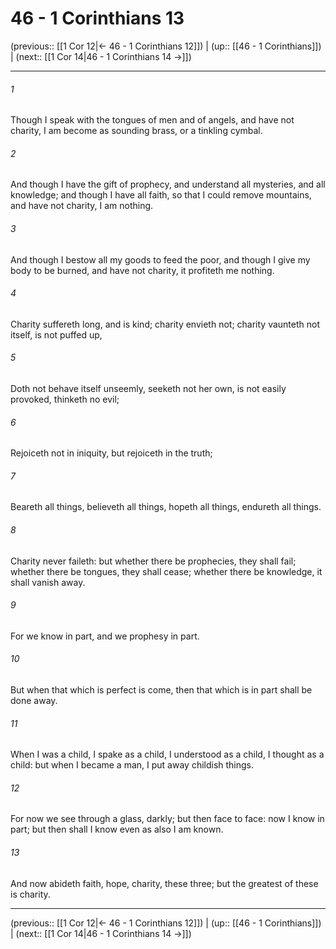 # 46 - 1 Corinthians 13

(previous:: [[1 Cor 12|← 46 - 1 Corinthians 12]]) | (up:: [[46 - 1 Corinthians]]) | (next:: [[1 Cor 14|46 - 1 Corinthians 14 →]])

***


###### 1 
Though I speak with the tongues of men and of angels, and have not charity, I am become as sounding brass, or a tinkling cymbal. 

###### 2 
And though I have the gift of prophecy, and understand all mysteries, and all knowledge; and though I have all faith, so that I could remove mountains, and have not charity, I am nothing. 

###### 3 
And though I bestow all my goods to feed the poor, and though I give my body to be burned, and have not charity, it profiteth me nothing. 

###### 4 
Charity suffereth long, and is kind; charity envieth not; charity vaunteth not itself, is not puffed up, 

###### 5 
Doth not behave itself unseemly, seeketh not her own, is not easily provoked, thinketh no evil; 

###### 6 
Rejoiceth not in iniquity, but rejoiceth in the truth; 

###### 7 
Beareth all things, believeth all things, hopeth all things, endureth all things. 

###### 8 
Charity never faileth: but whether there be prophecies, they shall fail; whether there be tongues, they shall cease; whether there be knowledge, it shall vanish away. 

###### 9 
For we know in part, and we prophesy in part. 

###### 10 
But when that which is perfect is come, then that which is in part shall be done away. 

###### 11 
When I was a child, I spake as a child, I understood as a child, I thought as a child: but when I became a man, I put away childish things. 

###### 12 
For now we see through a glass, darkly; but then face to face: now I know in part; but then shall I know even as also I am known. 

###### 13 
And now abideth faith, hope, charity, these three; but the greatest of these is charity.

***

(previous:: [[1 Cor 12|← 46 - 1 Corinthians 12]]) | (up:: [[46 - 1 Corinthians]]) | (next:: [[1 Cor 14|46 - 1 Corinthians 14 →]])
